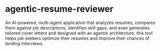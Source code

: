 # agentic-resume-reviewer
An AI-powered, multi-agent application that analyzes resumes, compares them against job descriptions, identifies skill gaps, and even generates tailored cover letters  and designed with an agentic architecture, this tool helps job seekers optimize their resumes and improve their chances of landing interviews.
